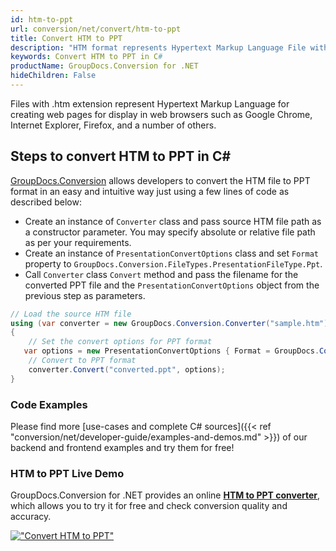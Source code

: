 ```yaml
---
id: htm-to-ppt
url: conversion/net/convert/htm-to-ppt
title: Convert HTM to PPT
description: "HTM format represents Hypertext Markup Language File with .htm extension. Learn how to convert HTM to PPT file programmatically in C# language using GroupDocs.Conversion for .NET library."
keywords: Convert HTM to PPT in C#
productName: GroupDocs.Conversion for .NET
hideChildren: False
---
```


Files with .htm extension represent Hypertext Markup Language for creating web pages for display in web browsers such as Google Chrome, Internet Explorer, Firefox, and a number of others.

## Steps to convert HTM to PPT in C#

[GroupDocs.Conversion](https://products.groupdocs.com/conversion/net) allows developers to convert the HTM file to PPT format in an easy and intuitive way just using a few lines of code as described below:

* Create an instance of `Converter` class and pass source HTM file path as a constructor parameter. You may specify absolute or relative file path as per your requirements. 
* Create an instance of `PresentationConvertOptions` class and set `Format` property to `GroupDocs.Conversion.FileTypes.PresentationFileType.Ppt`.
* Call `Converter` class `Convert` method and pass the filename for the converted PPT file and the `PresentationConvertOptions` object from the previous step as parameters.

```csharp
// Load the source HTM file
using (var converter = new GroupDocs.Conversion.Converter("sample.htm"))
{
    // Set the convert options for PPT format
   var options = new PresentationConvertOptions { Format = GroupDocs.Conversion.FileTypes.PresentationFileType.Ppt };
    // Convert to PPT format
    converter.Convert("converted.ppt", options);
}
```

### Code Examples

Please find more [use-cases and complete C# sources]({{< ref "conversion/net/developer-guide/examples-and-demos.md" >}}) of our backend and frontend examples and try them for free!

### HTM to PPT Live Demo

GroupDocs.Conversion for .NET provides an online [**HTM to PPT converter**](https://products.groupdocs.app/conversion/htm-to-ppt), which allows you to try it for free and check conversion quality and accuracy.

[!["Convert HTM to PPT"](conversion/net/images/convert-to-ppt/convert-htm-to-ppt.png)](https://products.groupdocs.app/conversion/htm-to-ppt)